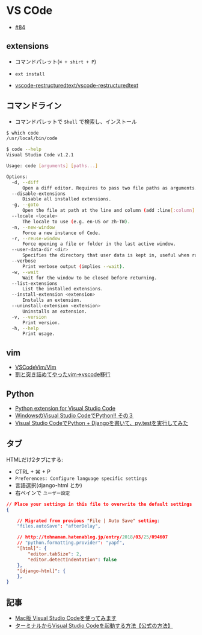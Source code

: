 # VS COde

- [#84](https://github.com/hdknr/scriptogr.am/issues/84)

## extensions

- コマンドパレット(`⌘ + shirt + P`)
- `ext install`

- [vscode-restructuredtext/vscode-restructuredtext](https://github.com/vscode-restructuredtext/vscode-restructuredtext)

## コマンドライン

- コマンドパレットで `Shell` で検索し、インストール

~~~bash
$ which code
/usr/local/bin/code

$ code --help
Visual Studio Code v1.2.1

Usage: code [arguments] [paths...]

Options:
  -d, --diff
      Open a diff editor. Requires to pass two file paths as arguments.
  --disable-extensions
      Disable all installed extensions.
  -g, --goto
      Open the file at path at the line and column (add :line[:column] to path).
  --locale <locale>
      The locale to use (e.g. en-US or zh-TW).
  -n, --new-window
      Force a new instance of Code.
  -r, --reuse-window
      Force opening a file or folder in the last active window.
  --user-data-dir <dir>
      Specifies the directory that user data is kept in, useful when running as root.
  --verbose
      Print verbose output (implies --wait).
  -w, --wait
      Wait for the window to be closed before returning.
  --list-extensions
      List the installed extensions.
  --install-extension <extension>
      Installs an extension.
  --uninstall-extension <extension>
      Uninstalls an extension.
  -v, --version
      Print version.
  -h, --help
      Print usage.

~~~

## vim

- [VSCodeVim/Vim](https://github.com/VSCodeVim/Vim)
- [割と突き詰めてやったvim->vscode移行](https://qiita.com/y-mattun/items/45776b7e1942edb2f727)

## Python

- [Python extension for Visual Studio Code](https://marketplace.visualstudio.com/items?itemName=ms-python.python)
- [WindowsのVisual Studio CodeでPython!! その３](http://tohnaman.hatenablog.jp/entry/2018/03/25/094607)
- [Visual Studio CodeでPython + Djangoを書いて、py.testを実行してみた](http://thinkami.hatenablog.com/entry/2016/07/05/224416)

## タブ

HTMLだけ2タブにする:

- CTRL + ⌘  + P
- `Preferences: Configure language specific settings`
- 言語選択(django-html とか)
- 右ペインで `ユーザー設定`

~~~json
// Place your settings in this file to overwrite the default settings
{

    // Migrated from previous "File | Auto Save" setting:
    "files.autoSave": "afterDelay",

    // http://tohnaman.hatenablog.jp/entry/2018/03/25/094607
    // "python.formatting.provider": "yapf",
    "[html]": {
        "editor.tabSize": 2,
        "editor.detectIndentation": false
    },
    "[django-html]": {
    },
}
~~~

## 記事

- [Mac版 Visual Studio Codeを使ってみます](http://qiita.com/akiko-pusu/items/185f4fd8484ecd3b3243)
- [ターミナルからVisual Studio Codeを起動する方法【公式の方法】](http://qiita.com/naru0504/items/c2ed8869ffbf7682cf5c)
